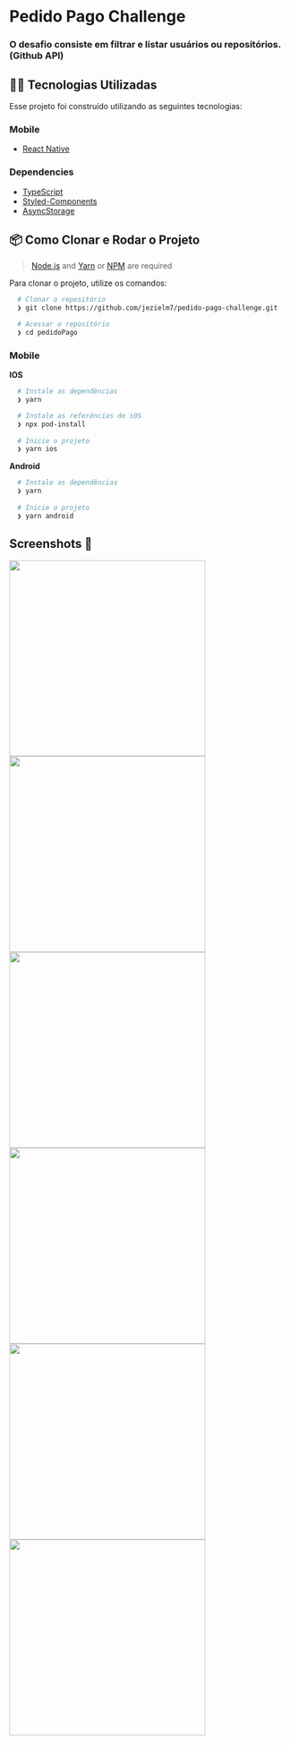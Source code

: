 # Pedido Pago Challenge

### O desafio consiste em filtrar e listar usuários ou repositórios. (Github API)

## 👨‍💻 Tecnologias Utilizadas

Esse projeto foi construído utilizando as seguintes tecnologias:


### Mobile

  - [React Native](https://reactnative.dev/)
  
### Dependencies

  - [TypeScript](https://www.typescriptlang.org/)
  - [Styled-Components](https://styled-components.com/)
  - [AsyncStorage](https://docs.expo.io/versions/latest/sdk/async-storage/)

  ## 📦️ Como Clonar e Rodar o Projeto

> [Node.js](https://nodejs.org/en/) and [Yarn](https://yarnpkg.com/) or [NPM](https://www.npmjs.com/) are required

Para clonar o projeto, utilize os comandos:

```bash
  # Clonar o repositório
  ❯ git clone https://github.com/jezielm7/pedido-pago-challenge.git

  # Acessar o repositório
  ❯ cd pedidoPago
```

### Mobile

**IOS**

```bash
  # Instale as dependências
  ❯ yarn

  # Instale as referências do iOS
  ❯ npx pod-install
  
  # Inicie o projeto
  ❯ yarn ios
```

**Android**

```bash
  # Instale as dependências
  ❯ yarn
  
  # Inicie o projeto
  ❯ yarn android
```

## Screenshots 📸

<div>
  <img width="350" src=".github/landing.jpg" />
  <img width="350" src=".github/filter_inputs.jpg" />
  <img width="350" src=".github/list_user.jpg" />
  <img width="350" src=".github/list_repos.jpg" />
  <img width="350" src=".github/fav_repo.jpg" />
  <img width="350" src=".github/fav_screen.jpg" />
</div>
